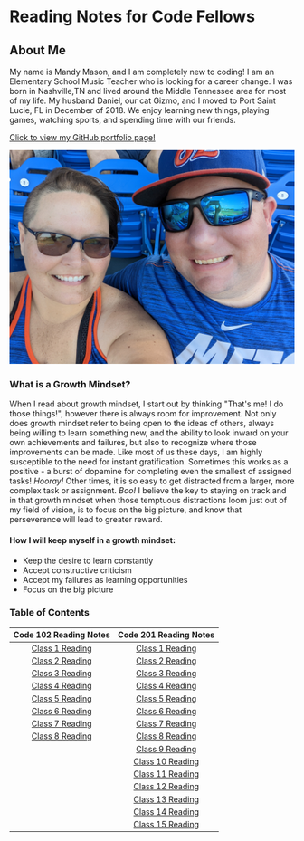 # Reading Notes for Code Fellows

## About Me
My name is Mandy Mason, and I am completely new to coding! I am an Elementary School Music Teacher who is looking for a career change. I was born in Nashville,TN and lived around the Middle Tennessee area for most of my life.  My husband Daniel, our cat Gizmo, and I moved to Port Saint Lucie, FL in December of 2018. We enjoy learning new things, playing games, watching sports, and spending time with our friends. 

[Click to view my GitHub portfolio page!](https://github.com/mnmason86?tab=projects&type=beta)

![Mandy Daniel1](Daniel_Mandy2.jpg) 



### What is a Growth Mindset?

When I read about growth mindset, I start out by thinking "That's me! I do those things!", however there is always room for improvement. Not only does growth mindset refer to being open to the ideas of others, always being willing to learn something new, and the ability to look inward on your own achievements and failures, but also to recognize where those improvements can be made. Like most of us these days, I am highly susceptible to the need for instant gratification. Sometimes this works as a positive - a burst of dopamine for completing even the smallest of assigned tasks! *Hooray!* Other times, it is so easy to get distracted from a larger, more complex task or assignment. *Boo!* I believe the key to staying on track and in that growth mindset when those temptuous distractions loom just out of my field of vision, is to focus on the big picture, and know that perseverence will lead to greater reward.

#### How I will keep myself in a growth mindset:

- Keep the desire to learn constantly
- Accept constructive criticism 
- Accept my failures as learning opportunities
- Focus on the big picture

### Table of Contents

| Code 102 Reading Notes | Code 201 Reading Notes |
| :---: | :---: |
|[Class 1 Reading](102class1reading.md) | [Class 1 Reading](201class1reading.md) |
| [Class 2 Reading](102class2reading.md) | [Class 2 Reading](201class2reading.md) |
| [Class 3 Reading](102class3reading.md) | [Class 3 Reading](201class3reading.md) |
| [Class 4 Reading](102class4reading.md) | [Class 4 Reading](201class4reading.md) |
| [Class 5 Reading](102class5reading.md) | [Class 5 Reading](201class5reading.md) |
| [Class 6 Reading](102class6reading.md) | [Class 6 Reading](201class6reading.md) |
| [Class 7 Reading](102class7reading.md) | [Class 7 Reading](201class7reading.md) |
| [Class 8 Reading](102class8reading.md) | [Class 8 Reading](201class8reading.md) |
|                                        | [Class 9 Reading](201class9reading.md) |
|                                        | [Class 10 Reading](201class10reading.md) |
|                                        | [Class 11 Reading](201class11reading.md) |
|                                        | [Class 12 Reading](201class12reading.md) |
|                                        | [Class 13 Reading](201class13reading.md) |
|                                        | [Class 14 Reading](201class14reading.md) |
|                                        | [Class 15 Reading](201class15reading.md) |




